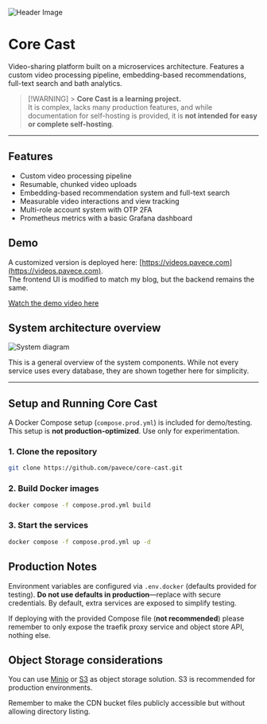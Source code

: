 ![Header Image](http://static.pavece.com/public-files/corecast/readme-header.png)

# Core Cast

Video-sharing platform built on a microservices architecture. Features a custom video processing pipeline, embedding-based recommendations, full-text search and bath analytics.

> [!WARNING] > **Core Cast is a learning project.**  
> It is complex, lacks many production features, and while documentation for self-hosting is provided, it is **not intended for easy or complete self-hosting**.

---

## Features

- Custom video processing pipeline
- Resumable, chunked video uploads
- Embedding-based recommendation system and full-text search
- Measurable video interactions and view tracking
- Multi-role account system with OTP 2FA
- Prometheus metrics with a basic Grafana dashboard

## Demo

A customized version is deployed here: [https://videos.pavece.com](https://videos.pavece.com).  
The frontend UI is modified to match my blog, but the backend remains the same.

[Watch the demo video here]()

## System architecture overview
![System diagram](https://static.pavece.com/public-files/corecast/basic-diagram.png)

This is a general overview of the system components. While not every service uses every database, they are shown together here for simplicity.

---

## Setup and Running Core Cast

A Docker Compose setup (`compose.prod.yml`) is included for demo/testing. This setup is **not production-optimized**. Use only for experimentation.

### 1. Clone the repository

```bash
git clone https://github.com/pavece/core-cast.git
```

### 2. Build Docker images

```bash
docker compose -f compose.prod.yml build
```

### 3. Start the services

```bash
docker compose -f compose.prod.yml up -d
```

## Production Notes

Environment variables are configured via `.env.docker` (defaults provided for testing). **Do not use defaults in production**—replace with secure credentials. By default, extra services are exposed to simplify testing.

If deploying with the provided Compose file (**not recommended**) please remember to only expose the traefik proxy service and object store API, nothing else.

## Object Storage considerations

You can use [Minio](https://www.min.io/) or [S3](https://docs.aws.amazon.com/AmazonS3/latest/userguide/Welcome.html) as object storage solution. S3 is recommended for production environments.

Remember to make the CDN bucket files publicly accessible but without allowing directory listing.
